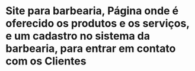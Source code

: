 # Site para barbearia, Página onde é oferecido os produtos e os serviços, e um cadastro no sistema da barbearia, para entrar em contato com os Clientes
